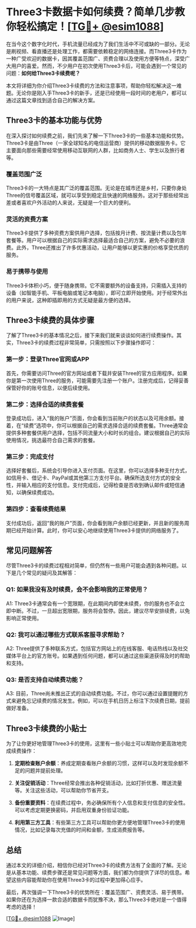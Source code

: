 # Three3卡数据卡如何续费？简单几步教你轻松搞定！[[TG💪+ @esim1088](https://t.me/s/esim1088)]

在当今这个数字化时代，手机流量已经成为了我们生活中不可或缺的一部分。无论是刷视频、看直播还是处理工作，都需要依赖稳定的网络连接。而Three3卡作为一种广受欢迎的数据卡，因其覆盖范围广、资费合理以及使用方便等特点，深受广大用户的喜爱。然而，不少用户在初次使用Three3卡后，可能会遇到一个常见的问题：**如何给Three3卡续费呢？**

本文将详细为你介绍Three3卡续费的方法和注意事项，帮助你轻松解决这一难题。无论你是刚入手Three3卡的新手，还是已经使用一段时间的老用户，都可以通过这篇文章找到适合自己的解决方案。

## Three3卡的基本功能与优势

在深入探讨如何续费之前，我们先来了解一下Three3卡的一些基本功能和优势。Three3卡是由Three（一家全球知名的电信运营商）提供的移动数据服务卡。它主要面向那些需要经常使用移动互联网的人群，比如商务人士、学生以及旅行者等。

### 覆盖范围广泛

Three3卡的一大特点是其广泛的覆盖范围。无论是在城市还是乡村，只要你身处Three的信号覆盖区域，就可以享受到稳定且快速的网络服务。这对于那些经常出差或者喜欢户外活动的人来说，无疑是一个巨大的便利。

### 灵活的资费方案

Three3卡提供了多种资费方案供用户选择，包括按月计费、按流量计费以及包年套餐等。用户可以根据自己的实际需求选择最适合自己的方案，避免不必要的浪费。此外，Three还推出了许多优惠活动，让用户能够以更实惠的价格享受优质的服务。

### 易于携带与使用

Three3卡体积小巧，便于随身携带。它不需要额外的设备支持，只需插入支持的设备（如智能手机、平板电脑或笔记本电脑），即可立即开始使用。对于经常外出的用户来说，这种即插即用的方式无疑是最方便的选择。

## Three3卡续费的具体步骤

了解了Three3卡的基本情况之后，接下来我们就来谈谈如何进行续费操作。其实，Three3卡的续费过程非常简单，只需按照以下步骤操作即可：

### 第一步：登录Three官网或APP

首先，你需要访问Three的官方网站或者下载并安装Three的官方应用程序。如果你是第一次使用Three的服务，可能需要先注册一个账户。注册完成后，记得妥善保管好你的账号信息，以便后续使用。

### 第二步：选择合适的续费套餐

登录成功后，进入“我的账户”页面，你会看到当前账户的状态以及可用余额。接着，在“续费”选项中，你可以根据自己的需求选择合适的续费套餐。Three通常会提供多种套餐供用户选择，包括不同流量大小和时长的组合。建议根据自己的实际使用情况，挑选最符合自己需求的套餐。

### 第三步：完成支付

选择好套餐后，系统会引导你进入支付页面。在这里，你可以选择多种支付方式，如信用卡、借记卡、PayPal或其他第三方支付平台。确保所选支付方式的安全性，并输入相应的支付信息。支付完成后，记得检查是否收到确认邮件或短信通知，以确保续费成功。

### 第四步：查看续费结果

支付成功后，返回“我的账户”页面，你会看到账户余额已经更新，并且新的服务周期已经开始计算。此时，你可以安心地继续使用Three3卡提供的网络服务了。

## 常见问题解答

尽管Three3卡的续费过程相对简单，但仍然有一些用户可能会遇到各种问题。以下是几个常见的疑问及其解答：

### Q1: 如果我没有及时续费，会不会影响我的正常使用？

A1: Three3卡通常会有一个宽限期，在此期间内即使未续费，你的服务也不会立即中断。不过，一旦超出宽限期，服务将会暂停。因此，建议尽早安排续费，以免影响正常使用。

### Q2: 我可以通过哪些方式联系客服寻求帮助？

A2: Three提供了多种联系方式，包括官方网站上的在线客服、电话热线以及社交媒体平台上的官方账号。如果遇到任何问题，都可以通过这些渠道获得及时的帮助和支持。

### Q3: 是否支持自动续费功能？

A3: 目前，Three尚未推出正式的自动续费功能。不过，你可以通过设置提醒的方式来避免忘记续费的情况发生。例如，可以在手机日历上标注下次续费日期，提前做好准备。

## Three3卡续费的小贴士

为了让你更好地管理Three3卡的使用，这里有一些小贴士可以帮助你更高效地完成续费操作：

1. **定期检查账户余额**：养成定期查看账户余额的习惯，这样可以及时发现余额不足的问题并提前处理。
   
2. **关注促销活动**：Three经常会推出各种促销活动，比如打折优惠、赠送流量等。关注这些活动，可以帮助你节省开支。

3. **备份重要资料**：在续费过程中，务必确保所有个人信息和支付信息的安全性。可以考虑定期更换密码，并启用双重身份验证功能。

4. **利用第三方工具**：有些第三方工具可以帮助你更方便地管理Three3卡的使用情况，比如记录每次充值的时间和金额，生成消费报告等。

## 总结

通过本文的详细介绍，相信你已经对Three3卡的续费方法有了全面的了解。无论是从基本功能、续费步骤还是常见问题等方面，我们都为你提供了详尽的信息。希望这些内容能帮助你在使用Three3卡的过程中更加得心应手。

最后，再次强调一下Three3卡的优势所在：覆盖范围广、资费灵活、易于携带。如果你还在为选择一款合适的数据卡而犹豫不决，那么Three3卡绝对是一个值得考虑的选择！

[[TG💪+ @esim1088](https://t.me/s/esim1088) ![Image](https://i.postimg.cc/4NQfJmqS/Snipaste-2025-05-13-00-14-12.png)]